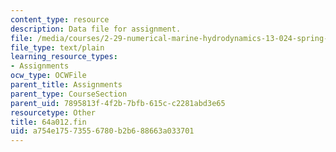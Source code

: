 ```yaml
---
content_type: resource
description: Data file for assignment.
file: /media/courses/2-29-numerical-marine-hydrodynamics-13-024-spring-2003/a754e17573556780b2b688663a033701_64a012.fin
file_type: text/plain
learning_resource_types:
- Assignments
ocw_type: OCWFile
parent_title: Assignments
parent_type: CourseSection
parent_uid: 7895813f-4f2b-7bfb-615c-c2281abd3e65
resourcetype: Other
title: 64a012.fin
uid: a754e175-7355-6780-b2b6-88663a033701
---
```

